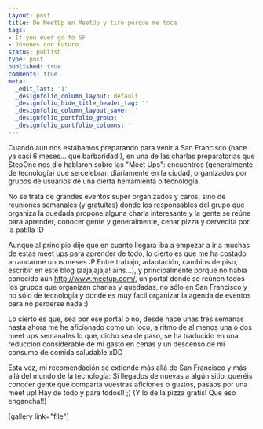 ```yaml
---
layout: post
title: De MeetUp en MeetUp y tiro porque me toca
tags:
- If you ever go to SF
- Jóvenes con Futuro
status: publish
type: post
published: true
comments: true
meta:
  _edit_last: '1'
  _designfolio_column_layout: default
  _designfolio_hide_title_header_tag: ''
  _designfolio_column_layout_save: ''
  _designfolio_portfolio_group: ''
  _designfolio_portfolio_columns: ''
---
```

Cuando aún nos estábamos preparando para venir a San Francisco (hace ya casi 6 meses... qué barbaridad!), en una de las charlas preparatorias que StepOne nos dio hablaron sobre las "Meet Ups": encuentros (generalmente de tecnología) que se celebran diariamente en la ciudad, organizados por grupos de usuarios de una cierta herramienta o tecnología.
<!-- more -->

No se trata de grandes eventos super organizados y caros, sino de reuniones semanales (y gratuitas) donde los responsables del grupo que organiza la quedada propone alguna charla interesante y la gente se reúne para aprender, conocer gente y generalmente, cenar pizza y cervecita por la patilla :D

Aunque al principio dije que en cuanto llegara iba a empezar a ir a muchas de estas meet ups para aprender de todo, lo cierto es que me ha costado arrancarme unos meses :P Entre trabajo, adaptación, cambios de piso, escribir en este blog (aajajajaja! ains...), y principalmente porque no había conocido aún http://www.meetup.com/, un portal donde se reúnen todos los grupos que organizan charlas y quedadas, no sólo en San Francisco y no sólo de tecnología y donde es muy facil organizar la agenda de eventos para no perderse nada :)

Lo cierto es que, sea por ese portal o no, desde hace unas tres semanas hasta ahora me he aficionado como un loco, a ritmo de al menos una o dos meet ups semanales lo que, dicho sea de paso, se ha traducido en una reducción considerable de mi gasto en cenas y un descenso de mi consumo de comida saludable xDD

Esta vez, mi recomendación se extiende más allá de San Francisco y más allá del mundo de la tecnología: Si llegados de nuevas a algún sitio, queréis conocer gente que comparta vuestras aficiones o gustos, pasaos por una meet up! Hay de todo y para todos!! ;) (Y lo de la pizza gratis! Que eso engancha!!)

[gallery link="file"]
